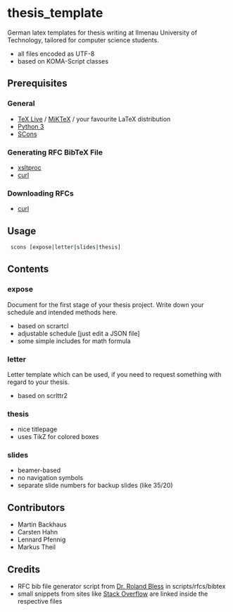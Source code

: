 # thesis_template

German latex templates for thesis writing at Ilmenau University of Technology, tailored for computer science students.

* all files encoded as UTF-8
* based on KOMA-Script classes

## Prerequisites

### General
* [TeX Live](https://www.tug.org/texlive/) / [MiKTeX](http://miktex.org/) / your favourite LaTeX distribution
* [Python 3](https://docs.python.org/3/)
* [SCons](http://www.scons.org/)

### Generating RFC BibTeX File 
* [xsltproc](http://xmlsoft.org/XSLT/xsltproc2.html)
* [curl](http://curl.haxx.se/)

### Downloading RFCs
* [curl](http://curl.haxx.se/)

## Usage

```bash
 scons [expose|letter|slides|thesis]
```

## Contents

### expose
Document for the first stage of your thesis project. Write down your schedule and intended methods here.  

* based on scrartcl
* adjustable schedule [just edit a JSON file]
* some simple includes for math formula

### letter
Letter template which can be used, if you need to request something with regard to your thesis.

* based on scrlttr2

### thesis

* nice titlepage
* uses TikZ for colored boxes

### slides

* beamer-based
* no navigation symbols
* separate slide numbers for  backup slides (like 35/20)

## Contributors
* Martin Backhaus
* Carsten Hahn
* Lennard Pfennig
* Markus Theil

## Credits

* RFC bib file generator script from [Dr. Roland Bless](http://telematics.tm.kit.edu/staff_bless.php) in scripts/rfcs/bibtex
* small snippets from sites like [Stack Overflow](https://www.stackoverflow.com/) are linked inside the respective files

